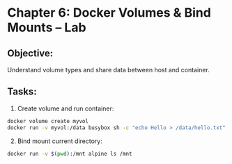 # Chapter 6: Docker Volumes & Bind Mounts – Lab

## Objective:
Understand volume types and share data between host and container.

## Tasks:
1. Create volume and run container:
```bash
docker volume create myvol
docker run -v myvol:/data busybox sh -c "echo Hello > /data/hello.txt"
```

2. Bind mount current directory:
```bash
docker run -v $(pwd):/mnt alpine ls /mnt
```
